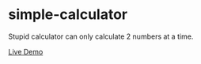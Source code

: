 # simple-calculator

<p>Stupid calculator can only calculate 2 numbers at a time.</p>
<a href="https://thesuckerpuncher.github.io/simple-calculator/">Live Demo</a>
